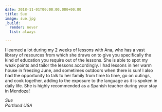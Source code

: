 ```yaml
---
date: 2018-11-01T00:00:00.000+00:00
title: Sue
image: sue.jpg
_build:
  render: never
  list: always

---
```

I learned a lot during my 2 weeks of lessons with Ana, who has a vast library of resources from which she draws on to give you specifically the kind of education you require out of the lessons. She is able to spot my weak points and tailor the lessons accordingly. I had lessons in her warm house in freezing June, and sometimes outdoors when there is sun! I also had the opportunity to talk to her family from time to time, go on outings, and cook together, adding to the exposure to the language as it is spoken in daily life. She is highly recommended as a Spanish teacher during your stay in Mendoza!

_Sue_\
_Portland USA_
